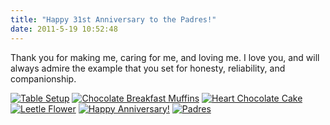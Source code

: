 ```yaml
---
title: "Happy 31st Anniversary to the Padres!"
date: 2011-5-19 10:52:48
---
```



Thank you for making me, caring for me, and loving me. I love you, and will always admire the example that you set for honesty, reliability, and companionship.

[![](http://www.vsoch.com/blog/wp-content/uploads/2011/05/xDSC05545-150x150.jpg "Table Setup")](http://www.vsoch.com/blog/wp-content/uploads/2011/05/xDSC05545.jpg) [![](http://www.vsoch.com/blog/wp-content/uploads/2011/05/xDSC05550-150x150.jpg "Chocolate Breakfast Muffins")](http://www.vsoch.com/blog/wp-content/uploads/2011/05/xDSC05550.jpg) [![](http://www.vsoch.com/blog/wp-content/uploads/2011/05/xDSC05552-150x150.jpg "Heart Chocolate Cake")](http://www.vsoch.com/blog/wp-content/uploads/2011/05/xDSC05552.jpg) [![](http://www.vsoch.com/blog/wp-content/uploads/2011/05/xDSC05556-150x150.jpg "Leetle Flower")](http://www.vsoch.com/blog/wp-content/uploads/2011/05/xDSC05556.jpg) [![](http://www.vsoch.com/blog/wp-content/uploads/2011/05/xDSC05566-150x150.jpg "Happy Anniversary!")](http://www.vsoch.com/blog/wp-content/uploads/2011/05/xDSC05566.jpg) [![](http://www.vsoch.com/blog/wp-content/uploads/2011/05/xDSC05568-150x150.jpg "Padres")](http://www.vsoch.com/blog/wp-content/uploads/2011/05/xDSC05568.jpg)

 


